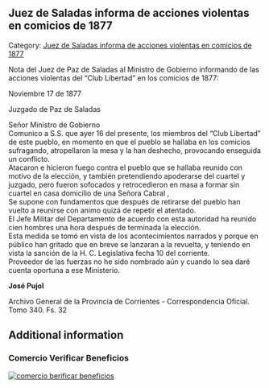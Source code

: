 ## Juez de Saladas informa de acciones violentas en comicios de 1877

Category: [Juez de Saladas informa de acciones violentas en comicios de 1877](http://descubrircorrientes.com.ar/2012/index.php/4510-historia-desde-1814-hasta-la-guerra-de-la-triple-alianza/documentos-oficiales-de-la-provincia-de-corrientes/juez-de-saladas-informa-de-acciones-violentas-en-comicios-de-1877)

Nota del Juez de Paz de Saladas al Ministro de Gobierno informando de las acciones violentas del “Club Libertad” en los comicios de 1877:

Noviembre 17 de 1877

Juzgado de Paz de Saladas

Señor Ministro de Gobierno  
Comunico a S.S. que ayer 16 del presente, los miembros del “Club Libertad” de este pueblo, en momento en que el pueblo se hallaba en los comicios sufragando, atropellaron la mesa y la han deshecho, provocando enseguida un conflicto.  
Atacaron e hicieron fuego contra el pueblo que se hallaba reunido con motivo de la elección, y también pretendiendo apoderarse del cuartel y juzgado, pero fueron sofocados y retrocedieron en masa a formar sin cuartel en casa domicilio de una Señora Cabral ,  
Se supone con fundamentos que después de retirarse del pueblo han vuelto a reunirse con animo quizá de repetir el atentado.  
El Jefe Militar del Departamento de acuerdo con esta autoridad ha reunido cien hombres una hora después de terminada la elección.  
Esta medida se tomó en vista de los acontecimientos narrados y porque en público han gritado que en breve se lanzaran a la revuelta, y teniendo en vista la sanción de la H. C. Legislativa fecha 10 del corriente.  
Proveedor de las fuerzas no he sido nombrado aún y cuando lo sea daré cuenta oportuna a ese Ministerio.

**José Pujol**

Archivo General de la Provincia de Corrientes - Correspondencia Oficial. Tomo 340. Fs. 32

## Additional information

### Comercio Verificar Beneficios

[![comercio berificar beneficios](http://descubrircorrientes.com.ar/2012/index.php/4510-historia-desde-1814-hasta-la-guerra-de-la-triple-alianza/documentos-oficiales-de-la-provincia-de-corrientes/images/botones_beneficios/comercio_berificar_beneficios.png)](http://descubrircomercio.zapto.org/)